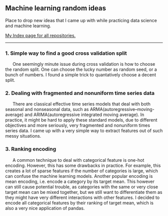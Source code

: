 ## Machine learning random ideas

Place to drop new ideas that I came up with while practicing data science and machine learning.

[My Index page for all repositories.](https://github.com/zxfsheep/Index/blob/master/README.md)

---
### 1. Simple way to find a good cross validation split
&nbsp;&nbsp;&nbsp;&nbsp;&nbsp;&nbsp;One seemingly minute issue during cross validation is how to choose the random split. One can choose the lucky number as random seed, or a bunch of numbers. I found a simple trick to quantatively choose a decent split.
   
### 2. Dealing with fragmented and nonuniform time series data
&nbsp;&nbsp;&nbsp;&nbsp;&nbsp;&nbsp;There are classical effective time series models that deal with both seasonal and nonseasonal data, such as ARMA(autoregressive–moving-average) and ARIMA(autoregressive integrated moving average). In practice, it might be hard to apply these standard models, due to different objectives and more seriously, very fragmented and nonuniform times series data. I came up with a very simple way to extract features out of such messy situations.
   
### 3. Ranking encoding
&nbsp;&nbsp;&nbsp;&nbsp;&nbsp;&nbsp;A common technique to deal with categorical feature is one-hot encoding. However, this has some drawbacks in practice. For example, this creates a lot of sparse features if the number of categories is large, which can confuse the machine learning models. Another popular encoding is mean encoding, i.e. encode a category by its target mean. This however can still cause potential trouble, as categories with the same or very close target mean can be mixed together, but we still want to differentiate them as they might have very different interactions with other features. I decided to encode all categorical features by their ranking of target mean, which is also a very nice application of pandas.
